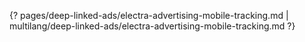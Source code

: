 {? pages/deep-linked-ads/electra-advertising-mobile-tracking.md | multilang/deep-linked-ads/electra-advertising-mobile-tracking.md ?}
